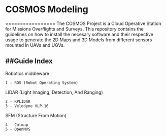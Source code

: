 # COSMOS Modeling
=================
The COSMOS Project is a Cloud Operative Station for Missions Overflights and Surveys.
This repository contains the guidelines on how to install the necesary software and their respective usage to generate the 2D Maps and 3D Models from different sensors mounted in UAVs and UGVs.

##Guide Index
-----------
Robotics middleware
```
1 - ROS (Robot Operating System)
```
LIDAR (Light Imaging, Detection, And Ranging)
```
2 - RPLIDAR
3 - Velodyne VLP-16
```
SFM (Structure From Motion)
```
4 - Colmap
5 - OpenMVS
```
